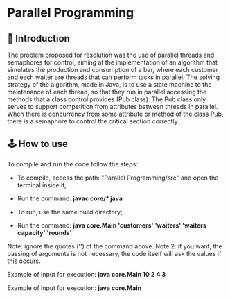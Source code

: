 # Parallel Programming

## :pencil: Introduction
The problem proposed for resolution was the use of parallel threads and semaphores for control, aiming at the implementation of an algorithm that simulates the production and consumption of a bar, where each customer and each waiter are threads that can perform tasks in parallel. The solving strategy of the algorithm, made in Java, is to use a state machine to the maintenance of each thread, so that they run in parallel accessing the methods that a class control provides (Pub class). The Pub class only serves to support competition from attributes between threads in parallel. When there is concurrency from some attribute or method of the class Pub, there is a semaphore to control the critical section correctly.

## :joystick: How to use
To compile and run the code follow the steps:
- To compile, access the path: "Parallel Programming/src" and open the terminal inside it;
- Run the command: **javac core/*.java**

- To run, use the same build directory;
- Run the command: **java core.Main 'customers' 'waiters' 'waiters capacity' 'rounds'**

Note: ignore the quotes ('') of the command above.
Note 2: if you want, the passing of arguments is not necessary, the code itself will ask the values if this occurs.

Example of input for execution: **java core.Main 10 2 4 3**

Example of input for execution: **java core.Main**
